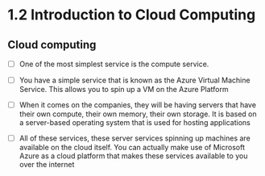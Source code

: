 # 1.2 Introduction to Cloud Computing

## Cloud computing

- [ ] One of the most simplest service is the compute service. <br/>

- [ ] You have a simple service that is known as the Azure Virtual Machine Service. This allows you to spin up a VM on the Azure Platform<br/>

- [ ] When  it comes on the companies, they will be having servers that have their own compute, their own memory, their own storage. It is based on a server-based operating system that is used for hosting applications<br/>

- [ ] All of these services, these server services spinning up machines are available on the cloud itself. You can actually make use of Microsoft Azure as a cloud platform that makes these services available to you over the internet<br/>